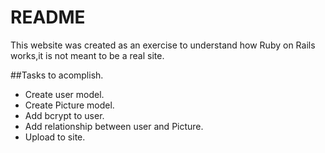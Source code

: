 # README

This website was created as an exercise to understand how Ruby on Rails works,it is not meant to be
a real site.

##Tasks to acomplish.

+ Create user model.
+ Create Picture model.
+ Add bcrypt to user.
+ Add relationship between user and Picture.</li>
+ Upload to site.
